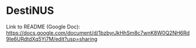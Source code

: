 # DestiNUS
Link to README (Google Doc): https://docs.google.com/document/d/1bzbyrJkHhSm8c7wnK8W0Q2NH6Rd9Ie6URdtdXq5Yi7M/edit?usp=sharing
